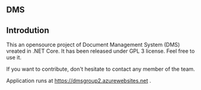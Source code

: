 ## DMS

## Introdution

This an opensource project of Document Management System (DMS) vreated in .NET Core. It has been released under GPL 3 license. Feel free to use it.

If you want to contribute, don't hesitate to contact any member of the team.

Application runs at https://dmsgroup2.azurewebsites.net .

